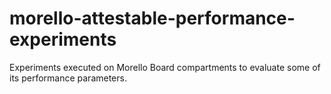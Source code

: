 # morello-attestable-performance-experiments

Experiments executed on Morello Board compartments to evaluate some of its performance parameters.


